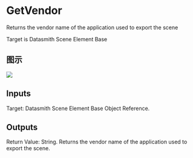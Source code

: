 # GetVendor

Returns the vendor name of the application used to export the scene

Target is Datasmith Scene Element Base

## 图示

![]($-20221218-18402732.png)

## Inputs

Target: Datasmith Scene Element Base Object Reference.  

## Outputs

Return Value: String. Returns the vendor name of the application used to export the scene.

